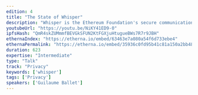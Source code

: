 ```yaml
---
edition: 4
title: "The State of Whisper"
description: "Whisper is the Ethereum Foundation's secure communications protocol. It has been designed to ensure darkness, i.e. guarantee that neither a message's content nor its metadata can be captured by an attacker. With the release of version 6 last spring, it is now also used to prototype the switch of the P2P stack from DevP2P to libp2p. This talk will start with a summary of the protocol, followed by in-depth coverage of  two upcoming features that will improve its usability: 1) insights into the libp2p switch, and 2) compiling it to WASM to run directly inside a browser, thus bypassing the confusing RPC interface."
youtubeUrl: "https://youtu.be/NiKY41ED9-0"
ipfsHash: "QmR4skZUMmmfBEVGkSFUN2KtFGXjuHtugueBWs7R7r9JBH"
ethernaIndex: "https://etherna.io/embed/63463e7a080a54f6d733ebe4"
ethernaPermalink: "https://etherna.io/embed/35936c0fd95b41c81a150a2bb4827883f74c3c6139f66a277d65d0524715df2c"
duration: 623
expertise: "Intermediate"
type: "Talk"
track: "Privacy"
keywords: ['whisper']
tags: ['Privacy']
speakers: ['Guilaume Ballet']
---
```

